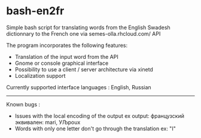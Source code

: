 # bash-en2fr
Simple bash script for translating words from the English Swadesh dictionnary to the French one via semes-olla.rhcloud.com/ API

The program incorporates the following features:
- Translation of the input word from the API
- Gnome or console graphical interface
- Possibility to use a client / server architecture via xinetd
- Localization support

Currently supported interface languages : English, Russian

----

Known bugs :
- Issues with the local encoding of the output
	ex output: французский эквивален: mari, УЉpoux
- Words with only one letter don't go through the translation
	ex: "I" 

